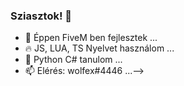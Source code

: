 ### Sziasztok! 👋
- 🔭 Éppen FiveM ben fejlesztek ...
- 🔥 JS, LUA, TS Nyelvet használom ...
- 🌱 Python C# tanulom ...
- 📫 Elérés: wolfex#4446 ...-->
